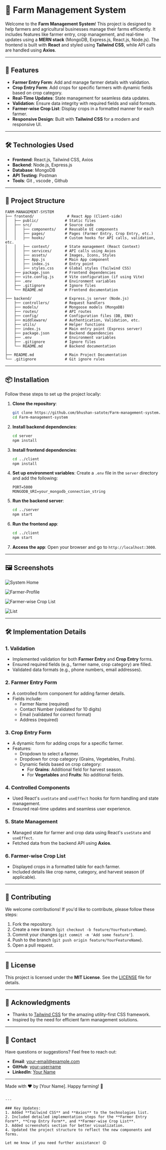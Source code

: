 

# 🌱 Farm Management System

Welcome to the **Farm Management System**! This project is designed to help farmers and agricultural businesses manage their farms efficiently. It includes features like farmer entry, crop management, and real-time updates using a **MERN stack** (MongoDB, Express.js, React.js, Node.js). The frontend is built with **React** and styled using **Tailwind CSS**, while API calls are handled using **Axios**.

---

## 🚀 Features

- **Farmer Entry Form**: Add and manage farmer details with validation.
- **Crop Entry Form**: Add crops for specific farmers with dynamic fields based on crop category.
- **Real-Time Updates**: State management for seamless data updates.
- **Validation**: Ensure data integrity with required fields and valid formats.
- **Farmer-wise Crop List**: Display crops in a formatted manner for each farmer.
- **Responsive Design**: Built with **Tailwind CSS** for a modern and responsive UI.

---

## 🛠️ Technologies Used

- **Frontend**: React.js, Tailwind CSS, Axios
- **Backend**: Node.js, Express.js
- **Database**: MongoDB
- **API Testing**: Postman
- **Tools**: Git , vscode , Github

---

## 📂 Project Structure

```
FARM-MANAGEMENT-SYSTEM
├── frontend/               # React App (Client-side)
│   ├── public/            # Static files
│   ├── src/               # Source code
│   │   ├── components/    # Reusable UI components
│   │   ├── pages/         # Pages (Farmer Entry, Crop Entry, etc.)
│   │   ├── hooks/         # Custom hooks for API calls, validation, etc.
│   │   ├── context/       # State management (React Context)
│   │   ├── services/      # API calls using Axios
│   │   ├── assets/        # Images, Icons, Styles
│   │   ├── App.js         # Main App component
│   │   ├── index.js       # Entry point
│   │   ├── styles.css     # Global styles (Tailwind CSS)
│   ├── package.json       # Frontend dependencies
│   ├── vite.config.js     # Vite configuration (if using Vite)
│   ├── .env               # Environment variables
│   ├── .gitignore         # Ignore files
│   └── README.md          # Frontend documentation
│
├── backend/               # Express.js server (Node.js)
│   ├── controllers/       # Request handlers
│   ├── models/            # Mongoose models (MongoDB)
│   ├── routes/            # API routes
│   ├── config/            # Configuration files (DB, ENV)
│   ├── middleware/        # Authentication, Validation, etc.
│   ├── utils/             # Helper functions
│   ├── index.js           # Main entry point (Express server)
│   ├── package.json       # Backend dependencies
│   ├── .env               # Environment variables
│   ├── .gitignore         # Ignore files
│   └── README.md          # Backend documentation
│
├── README.md              # Main Project Documentation
└── .gitignore             # Git ignore rules

```

---

## 📦 Installation

Follow these steps to set up the project locally:

1. **Clone the repository**:
   ```bash
   git clone https://github.com/bhushan-satote/Farm-management-system.git
   cd Farm-management-system
   ```

2. **Install backend dependencies**:
   ```bash
   cd server
   npm install
   ```

3. **Install frontend dependencies**:
   ```bash
   cd ../client
   npm install
   ```

4. **Set up environment variables**:
   Create a `.env` file in the `server` directory and add the following:
   ```
   PORT=5000
   MONGODB_URI=your_mongodb_connection_string
   ```

5. **Run the backend server**:
   ```bash
   cd ../server
   npm start
   ```

6. **Run the frontend app**:
   ```bash
   cd ../client
   npm start
   ```

7. **Access the app**:
   Open your browser and go to `http://localhost:3000`.

---

## 🖼️ Screenshots

![System Home](./frontend/Screenshot_31-1-2025_20292_localhost.jpeg)

![Farmer-Profile](./frontend/Screenshot_31-1-2025_203016_localhost.jpeg)

![Farmer-wise Crop List](./frontend/Screenshot_31-1-2025_202947_localhost.jpeg)

![List](./frontend/Screenshot_31-1-2025_203050_localhost.jpeg)

---

## 🛠️ Implementation Details

### 1. **Validation**
- Implemented validation for both **Farmer Entry** and **Crop Entry** forms.
- Ensured required fields (e.g., farmer name, crop category) are filled.
- Validated data formats (e.g., phone numbers, email addresses).

### 2. **Farmer Entry Form**
- A controlled form component for adding farmer details.
- Fields include:
  - Farmer Name (required)
  - Contact Number (validated for 10 digits)
  - Email (validated for correct format)
  - Address (required)

### 3. **Crop Entry Form**
- A dynamic form for adding crops for a specific farmer.
- Features:
  - Dropdown to select a farmer.
  - Dropdown for crop category (Grains, Vegetables, Fruits).
  - Dynamic fields based on crop category:
    - For **Grains**: Additional field for harvest season.
    - For **Vegetables** and **Fruits**: No additional fields.

### 4. **Controlled Components**
- Used React's `useState` and `useEffect` hooks for form handling and state management.
- Ensured real-time updates and seamless user experience.

### 5. **State Management**
- Managed state for farmer and crop data using React's `useState` and `useEffect`.
- Fetched data from the backend API using **Axios**.

### 6. **Farmer-wise Crop List**
- Displayed crops in a formatted table for each farmer.
- Included details like crop name, category, and harvest season (if applicable).

---

## 🤝 Contributing

We welcome contributions! If you'd like to contribute, please follow these steps:

1. Fork the repository.
2. Create a new branch (`git checkout -b feature/YourFeatureName`).
3. Commit your changes (`git commit -m 'Add some feature'`).
4. Push to the branch (`git push origin feature/YourFeatureName`).
5. Open a pull request.

---

## 📄 License

This project is licensed under the **MIT License**. See the [LICENSE](LICENSE) file for details.

---

## 🙏 Acknowledgments

- Thanks to [Tailwind CSS](https://tailwindcss.com/) for the amazing utility-first CSS framework.
- Inspired by the need for efficient farm management solutions.

---

## 📧 Contact

Have questions or suggestions? Feel free to reach out:

- **Email**: your-email@example.com
- **GitHub**: [your-username](https://github.com/your-username)
- **LinkedIn**: [Your Name](https://linkedin.com/in/your-profile)

---

Made with ❤️ by [Your Name]. Happy farming! 🌾
```

---

### Key Updates:
1. Added **Tailwind CSS** and **Axios** to the technologies list.
2. Included detailed implementation steps for the **Farmer Entry Form**, **Crop Entry Form**, and **Farmer-wise Crop List**.
3. Added screenshots section for better visualization.
4. Updated the project structure to reflect the new components and forms.

Let me know if you need further assistance! 😊
